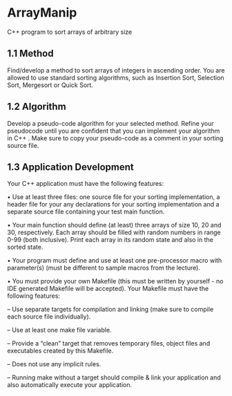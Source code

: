 # ArrayManip
C++ program to sort arrays of arbitrary size

## 1.1 Method
Find/develop a method to sort arrays of integers in ascending order. 
You are allowed to use standard sorting algorithms, such as Insertion Sort, Selection Sort,
Mergesort or Quick Sort.

## 1.2 Algorithm
Develop a pseudo-code algorithm for your selected method. 
Refine your pseudocode until you are confident that you can implement your algorithm in C++ .
Make sure to copy your pseudo-code as a comment in your sorting source file.

## 1.3 Application Development
Your C++ application must have the following features:

• Use at least three files: one source file for your sorting implementation, 
a header file for your any declarations for your sorting implementation and 
a separate source file containing your test main function.

• Your main function should define (at least) three arrays of size 10, 20 and 30, respectively. 
Each array should be filled with random numbers in range 0-99 (both inclusive). 
Print each array in its random state and also in the sorted state.

• Your program must define and use at least one pre-processor macro with parameter(s) 
(must be different to sample macros from the lecture).

• You must provide your own Makefile 
(this must be written by yourself - no IDE generated Makefile will be accepted). 
Your Makefile must have the following features:

– Use separate targets for compilation and linking (make sure to compile each source file individually).

– Use at least one make file variable.

– Provide a “clean” target that removes temporary files, object files and executables created by this Makefile.

– Does not use any implicit rules.

– Running make without a target should compile & link your application and also automatically execute your application.

